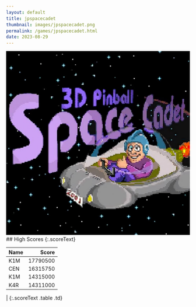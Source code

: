```yaml
---
layout: default
title: jpspacecadet
thumbnail: images/jpspacecadet.png
permalink: /games/jpspacecadet.html
date: 2023-08-29
---
```


<img src="../images/jpspacecadet.png" class="gameThumbnail img-fluid mx-auto align-middle">
## High Scores 
{:.scoreText}

| Name | Score | 
| :---- | ----: | 
| K1M | 17790500 | 
| CEN | 16315750 | 
| K1M | 14315000 | 
| K4R | 14311000 | 
| 
{:.scoreText .table .td}